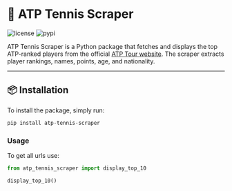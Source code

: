 # 🎾 ATP Tennis Scraper

![license](https://img.shields.io/badge/license-MIT-green) ![pypi](https://img.shields.io/pypi/v/atp-tennis-scraper)

ATP Tennis Scraper is a Python package that fetches and displays the top ATP-ranked players from the official [ATP Tour website](https://www.atptour.com/en/rankings/singles). The scraper extracts player rankings, names, points, age, and nationality.

---

## 📦 Installation

To install the package, simply run:

```bash
pip install atp-tennis-scraper
```

### Usage

To get all urls use:

```python
from atp_tennis_scraper import display_top_10

display_top_10()
```
